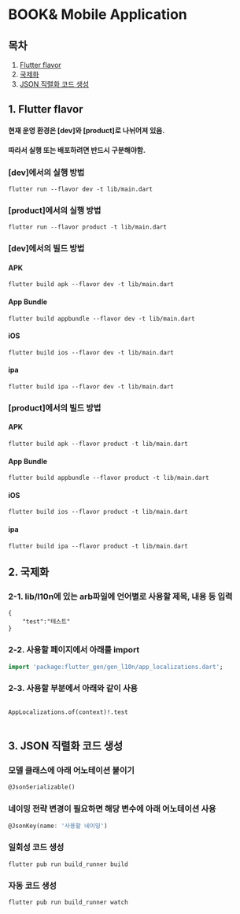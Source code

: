 # BOOK& Mobile Application

## 목차
1. [Flutter flavor](#1-flutter-flavor)
2. [국제화](#2-국제화)
3. [JSON 직렬화 코드 생성](#3-json-직렬화-코드-생성)

## 1. Flutter flavor

#### 현재 운영 환경은 [dev]와 [product]로 나뉘어져 있음.
#### 따라서 실행 또는 배포하려면 반드시 구분해야함.

### [dev]에서의 실행 방법
```shell
flutter run --flavor dev -t lib/main.dart
```

### [product]에서의 실행 방법
```shell
flutter run --flavor product -t lib/main.dart
```

### [dev]에서의 빌드 방법
#### APK
```shell
flutter build apk --flavor dev -t lib/main.dart
```

#### App Bundle
```shell
flutter build appbundle --flavor dev -t lib/main.dart
```

#### iOS
```shell
flutter build ios --flavor dev -t lib/main.dart
```

#### ipa
```shell
flutter build ipa --flavor dev -t lib/main.dart
```

### [product]에서의 빌드 방법
#### APK
```shell
flutter build apk --flavor product -t lib/main.dart
```

#### App Bundle
```shell
flutter build appbundle --flavor product -t lib/main.dart
```

#### iOS
```shell
flutter build ios --flavor product -t lib/main.dart
```

#### ipa
```shell
flutter build ipa --flavor product -t lib/main.dart
```

## 2. 국제화

### 2-1. lib/l10n에 있는 arb파일에 언어별로 사용할 제목, 내용 등 입력
```
{
    "test":"테스트"
}
```

### 2-2. 사용할 페이지에서 아래를 import
```dart
import 'package:flutter_gen/gen_l10n/app_localizations.dart';
```

### 2-3. 사용할 부분에서 아래와 같이 사용
<pre>
<code lang="dart">
AppLocalizations.of(context)!.test
</code>
</pre>

## 3. JSON 직렬화 코드 생성

### 모델 클래스에 아래 어노테이션 붙이기
```dart
@JsonSerializable()
```

### 네이밍 전략 변경이 필요하면 해당 변수에 아래 어노테이션 사용
```dart
@JsonKey(name: '사용할 네이밍')
```

### 일회성 코드 생성
```shell
flutter pub run build_runner build
```

### 자동 코드 생성
```shell
flutter pub run build_runner watch
```
